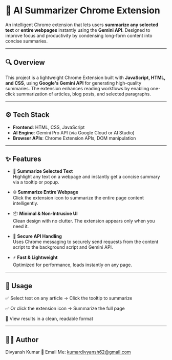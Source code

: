 # 🧠 AI Summarizer Chrome Extension

An intelligent Chrome extension that lets users **summarize any selected text** or **entire webpages** instantly using the **Gemini API**. Designed to improve focus and productivity by condensing long-form content into concise summaries.

---

## 🔍 Overview

This project is a lightweight Chrome Extension built with **JavaScript, HTML, and CSS**, using **Google's Gemini API** for generating high-quality summaries. The extension enhances reading workflows by enabling one-click summarization of articles, blog posts, and selected paragraphs.

---

## ⚙️ Tech Stack

- **Frontend**: HTML, CSS, JavaScript
- **AI Engine**: Gemini Pro API (via Google Cloud or AI Studio)
- **Browser APIs**: Chrome Extension APIs, DOM manipulation

---

## ✨ Features

- 🔘 **Summarize Selected Text**  
  Highlight any text on a webpage and instantly get a concise summary via a tooltip or popup.

- 🌐 **Summarize Entire Webpage**  
  Click the extension icon to summarize the entire page content intelligently.

- 📦 **Minimal & Non-Intrusive UI**  
  Clean design with no clutter. The extension appears only when you need it.

- 🔐 **Secure API Handling**  
  Uses Chrome messaging to securely send requests from the content script to the background script and Gemini API.

- ⚡ **Fast & Lightweight**  
  Optimized for performance, loads instantly on any page.

---

## 📜 Usage
✅ Select text on any article → Click the tooltip to summarize

✅ Or click the extension icon → Summarize the full page

📄 View results in a clean, readable format

---

## 🙋‍♂️ Author
Divyansh Kumar
📧 Email Me: kumardivyansh62@gmail.com

